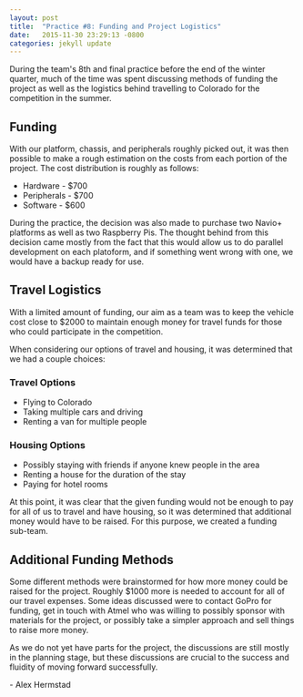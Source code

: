 ```yaml
---
layout: post
title:  "Practice #8: Funding and Project Logistics"
date:   2015-11-30 23:29:13 -0800
categories: jekyll update
---
```


During the team's 8th and final practice before the end of the winter quarter,
much of the time was spent discussing methods of funding the project as well as
the logistics behind travelling to Colorado for the competition in the summer.

## Funding

With our platform, chassis, and peripherals roughly picked out, it was then
possible to make a rough estimation on the costs from each portion of the
project. The cost distribution is roughly as follows:

* Hardware - $700
* Peripherals - $700
* Software - $600

During the practice, the decision was also made to purchase two Navio+ platforms
as well as two Raspberry Pis. The thought behind from this decision came mostly
from the fact that this would allow us to do parallel development on each
platoform, and if something went wrong with one, we would have a backup ready
for use. 

## Travel Logistics

With a limited amount of funding, our aim as a team was to keep the vehicle cost
close to $2000 to maintain enough money for travel funds for those who could
participate in the competition.

When considering our options of travel and housing, it was determined that we
had a couple choices: 

### Travel Options

* Flying to Colorado
* Taking multiple cars and driving
* Renting a van for multiple people

### Housing Options

* Possibly staying with friends if anyone knew people in the area
* Renting a house for the duration of the stay
* Paying for hotel rooms

At this point, it was clear that the given funding would not be enough to pay
for all of us to travel and have housing, so it was determined that additional
money would have to be raised. For this purpose, we created a funding sub-team.

## Additional Funding Methods

Some different methods were brainstormed for how more money could be raised for
the project. Roughly $1000 more is needed to account for all of our travel
expenses. Some ideas discussed were to contact GoPro for funding, get in touch
with Atmel who was willing to possibly sponsor with materials for the project,
or possibly take a simpler approach and sell things to raise more money. 

As we do not yet have parts for the project, the discussions are still mostly in
the planning stage, but these discussions are crucial to the success and
fluidity of moving forward successfully. 

\- Alex Hermstad


















